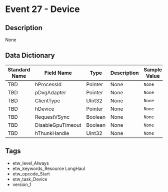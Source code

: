 # Event 27 - Device

## Description
None

## Data Dictionary
|Standard Name|Field Name|Type|Description|Sample Value|
|---|---|---|---|---|
|TBD|hProcessId|Pointer|None|`None`|
|TBD|pDxgAdapter|Pointer|None|`None`|
|TBD|ClientType|UInt32|None|`None`|
|TBD|hDevice|Pointer|None|`None`|
|TBD|RequestVSync|Boolean|None|`None`|
|TBD|DisableGpuTimeout|Boolean|None|`None`|
|TBD|hThunkHandle|UInt32|None|`None`|

## Tags
* etw_level_Always
* etw_keywords_Resource LongHaul
* etw_opcode_Start
* etw_task_Device
* version_1
